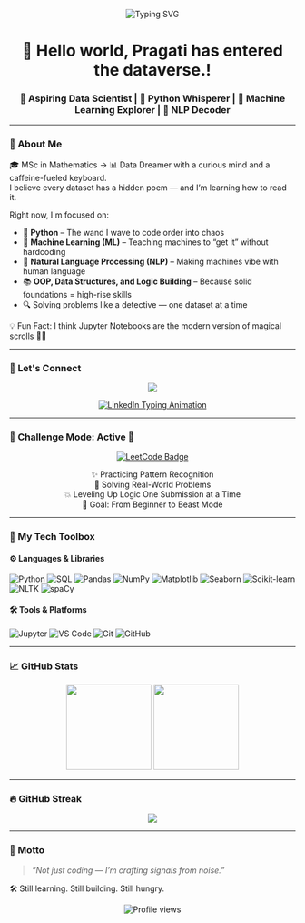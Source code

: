 <p align="center">
  <img src="https://readme-typing-svg.herokuapp.com?font=Fira+Code&duration=3000&pause=1000&center=true&vCenter=true&width=435&lines=👩‍💻+Yo+Internet+Meet+Pragati;🧠+Teaching+Machines+to+Think;💬+Giving+Code+the+Gift+of+Gab;+Projects+in+Progress;+Skills+Leveling+Up!" alt="Typing SVG" />
</p>

<h1 align="center">🧬 Hello world, Pragati has entered the dataverse.!</h1>
<h3 align="center">🌈 Aspiring Data Scientist | 🐍 Python Whisperer | 🤖 Machine Learning Explorer | 💬 NLP Decoder</h3>

---

### 🌟 About Me

🎓 MSc in Mathematics → 📊 Data Dreamer with a curious mind and a caffeine-fueled keyboard.  
I believe every dataset has a hidden poem — and I’m learning how to read it.  

Right now, I'm focused on:

- 🐍 **Python** – The wand I wave to code order into chaos  
- 🧠 **Machine Learning (ML)** – Teaching machines to “get it” without hardcoding  
- 💬 **Natural Language Processing (NLP)** – Making machines vibe with human language  
- 📚 **OOP, Data Structures, and Logic Building** – Because solid foundations = high-rise skills  
- 🔍 Solving problems like a detective — one dataset at a time  

💡 Fun Fact: I think Jupyter Notebooks are the modern version of magical scrolls 🧙‍♀️

---

### 💼 Let's Connect

<p align="center">
  <a href="https://www.linkedin.com/in/pragati-dwivedi-pra-g/" target="_blank">
    <img src="https://img.shields.io/badge/LinkedIn-Pragati%20Dwivedi-0077B5?style=for-the-badge&logo=linkedin&logoColor=white"/>
  </a>
</p>

<p align="center">
  <a href="https://www.linkedin.com/in/pragati-dwivedi-pra-g/" target="_blank">
    <img src="https://readme-typing-svg.herokuapp.com?font=Fira+Code&duration=3000&pause=1000&color=0077B5&center=true&vCenter=true&width=435&lines=💼+Connect+with+Pragati+on+LinkedIn;🌐+Let's+Build+and+Collaborate;🚀+Networking+Never+Sleeps" alt="LinkedIn Typing Animation" />
  </a>
</p>

---

### 🧠 Challenge Mode: Active  💪

<p align="center">
  <a href="https://leetcode.com/Praguu/" target="_blank">
    <img src="https://img.shields.io/badge/-LeetCode-FFA116?style=for-the-badge&logo=LeetCode&logoColor=white" alt="LeetCode Badge"/>
  </a>
</p>

<p align="center">
  ✨ Practicing Pattern Recognition <br>
  🧩 Solving Real-World Problems <br>
  💥 Leveling Up Logic One Submission at a Time <br>
  🚀 Goal: From Beginner to Beast Mode  
</p>

---

### 🧰 My Tech Toolbox

#### ⚙️ Languages & Libraries

![Python](https://img.shields.io/badge/-Python-3776AB?style=flat&logo=python&logoColor=white)
![SQL](https://img.shields.io/badge/-SQL-4479A1?style=flat&logo=sqlite&logoColor=white)
![Pandas](https://img.shields.io/badge/-Pandas-150458?style=flat&logo=pandas&logoColor=white)
![NumPy](https://img.shields.io/badge/-NumPy-013243?style=flat&logo=numpy&logoColor=white)
![Matplotlib](https://img.shields.io/badge/-Matplotlib-000000?style=flat&logo=matplotlib&logoColor=white)
![Seaborn](https://img.shields.io/badge/-Seaborn-005571?style=flat&logo=seaborn&logoColor=white)
![Scikit-learn](https://img.shields.io/badge/-Scikit--learn-F7931E?style=flat&logo=scikit-learn&logoColor=white)
![NLTK](https://img.shields.io/badge/-NLTK-76B900?style=flat&logo=nltk&logoColor=white)
![spaCy](https://img.shields.io/badge/-spaCy-0088CC?style=flat&logo=spacy&logoColor=white)

#### 🛠️ Tools & Platforms

![Jupyter](https://img.shields.io/badge/-Jupyter-F37626?style=flat&logo=jupyter&logoColor=white)
![VS Code](https://img.shields.io/badge/-VS%20Code-007ACC?style=flat&logo=visual-studio-code&logoColor=white)
![Git](https://img.shields.io/badge/-Git-F05032?style=flat&logo=git&logoColor=white)
![GitHub](https://img.shields.io/badge/-GitHub-181717?style=flat&logo=github&logoColor=white)

---

### 📈 GitHub Stats

<p align="center">
  <img height="150" src="https://github-readme-stats.vercel.app/api?username=prA-G&show_icons=true&theme=tokyonight"/>
  <img height="150" src="https://github-readme-stats.vercel.app/api/top-langs/?username=prA-G&layout=compact&theme=tokyonight"/>
</p>

---

### 🔥 GitHub Streak

<p align="center">
  <img src="https://streak-stats.demolab.com?user=prA-G&theme=radical"/>
</p>

---

### 🎯 Motto

> _“Not just coding — I’m crafting signals from noise.”_

🛠️ Still learning. Still building. Still hungry.

<p align="center">
  <img src="https://komarev.com/ghpvc/?username=prA-G&color=blue" alt="Profile views"/>
</p>

